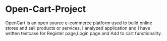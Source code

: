 # Open-Cart-Project 
OpenCart is an open source e-commerce platform used to build online stores and sell products or services.
I analyzed application and I have written testcase for Register page,Login page and Add to cart functionality.
